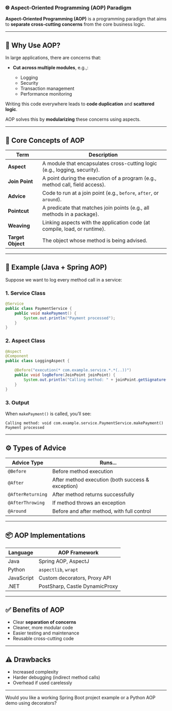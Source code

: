 ### 🌐 Aspect-Oriented Programming (AOP) Paradigm

**Aspect-Oriented Programming (AOP)** is a programming paradigm that aims to **separate cross-cutting concerns** from the core business logic.

---

## 🔧 Why Use AOP?

In large applications, there are concerns that:

* **Cut across multiple modules**, e.g.,:

  * Logging
  * Security
  * Transaction management
  * Performance monitoring

Writing this code everywhere leads to **code duplication** and **scattered logic**.

AOP solves this by **modularizing** these concerns using aspects.

---

## 🔑 Core Concepts of AOP

| Term              | Description                                                                  |
| ----------------- | ---------------------------------------------------------------------------- |
| **Aspect**        | A module that encapsulates cross-cutting logic (e.g., logging, security).    |
| **Join Point**    | A point during the execution of a program (e.g., method call, field access). |
| **Advice**        | Code to run at a join point (e.g., `before`, `after`, or `around`).          |
| **Pointcut**      | A predicate that matches join points (e.g., all methods in a package).       |
| **Weaving**       | Linking aspects with the application code (at compile, load, or runtime).    |
| **Target Object** | The object whose method is being advised.                                    |

---

## 📌 Example (Java + Spring AOP)

Suppose we want to log every method call in a service:

### 1. **Service Class**

```java
@Service
public class PaymentService {
    public void makePayment() {
        System.out.println("Payment processed");
    }
}
```

### 2. **Aspect Class**

```java
@Aspect
@Component
public class LoggingAspect {

    @Before("execution(* com.example.service.*.*(..))")
    public void logBefore(JoinPoint joinPoint) {
        System.out.println("Calling method: " + joinPoint.getSignature());
    }
}
```

### 3. **Output**

When `makePayment()` is called, you’ll see:

```
Calling method: void com.example.service.PaymentService.makePayment()
Payment processed
```

---

## ⚙️ Types of Advice

| Advice Type       | Runs...                                           |
| ----------------- | ------------------------------------------------- |
| `@Before`         | Before method execution                           |
| `@After`          | After method execution (both success & exception) |
| `@AfterReturning` | After method returns successfully                 |
| `@AfterThrowing`  | If method throws an exception                     |
| `@Around`         | Before and after method, with full control        |

---

## 📦 AOP Implementations

| Language   | AOP Framework                  |
| ---------- | ------------------------------ |
| Java       | Spring AOP, AspectJ            |
| Python     | `aspectlib`, `wrapt`           |
| JavaScript | Custom decorators, Proxy API   |
| .NET       | PostSharp, Castle DynamicProxy |

---

## ✅ Benefits of AOP

* Clear **separation of concerns**
* Cleaner, more modular code
* Easier testing and maintenance
* Reusable cross-cutting code

---

## ⚠️ Drawbacks

* Increased complexity
* Harder debugging (indirect method calls)
* Overhead if used carelessly

---

Would you like a working Spring Boot project example or a Python AOP demo using decorators?
